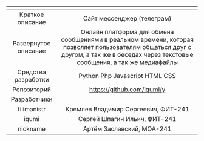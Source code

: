 | <!-- -->      | <!-- -->        |
|:-------------:|:---------------:|
| Краткое описание    | Сайт мессенджер (телеграм) |
| Развернутое описание| Онлайн платформа для обмена сообщениями в реальном времени, которая позволяет пользователям общаться друг с другом, а так же в беседах через текстовые сообщения, а так же медиафайлы |
| Средства разработки | Python Php Javascript HTML CSS |
| Репозиторий         | https://github.com/iqumi/y |
|Разработчики|
| filimanistr         | Кремлев Владимир Сергеевич, ФИТ-241 |
| iqumi               | Сергей Шпагин Ильич, ФИТ-241 |
| nickname            | Артём Заславский, МОА-241 |